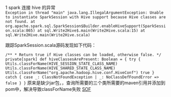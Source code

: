1 spark 连接  hive  的异常   
`Exception in thread "main" java.lang.IllegalArgumentException: Unable to instantiate SparkSession with Hive support because Hive classes are not found.
  	at org.apache.spark.sql.SparkSession$Builder.enableHiveSupport(SparkSession.scala:865)
  	at sql.Write2Hive$.main(Write2Hive.scala:15)
  	at sql.Write2Hive.main(Write2Hive.scala)`
  	
跟踪SparkSession.scala源码发现如下代码：

`/** * Return true if Hive classes can be loaded, otherwise false. */ private[spark] def hiveClassesArePresent: Boolean = { try { Utils.classForName(HIVE_SESSION_STATE_CLASS_NAME) Utils.classForName(HIVE_SHARED_STATE_CLASS_NAME) Utils.classForName("org.apache.hadoop.hive.conf.HiveConf") true } catch { case _: ClassNotFoundException | _: NoClassDefFoundError => false } }`
原来是缺少jar包，，查询所需要的三个类所需要的maven引用并添加到pom中，解决导致classForName失败
[SOF](https://stackoverflow.com/questions/39444493/how-to-create-sparksession-with-hive-support-fails-with-hive-classes-are-not-f)